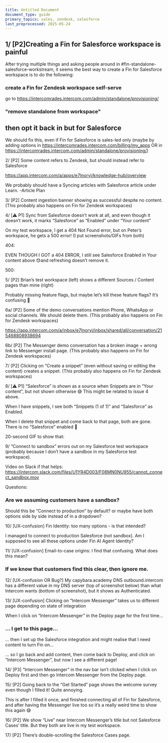 ```yaml
---
title: Untitled Document
document_type: guide
primary_topics: sales, zendesk, salesforce
last_preprocessed: 2025-05-24
---
```



## 1/ [P2]Creating a Fin for Salesforce workspace is painful


After trying multiple things and asking people around in #fin-standalone-salesforce-workstream, it seems the best way to create a Fin for Salesforce workspace is to do the following:


### create a Fin for Zendesk workspace self-serve


go to https://intercomrades.intercom.com/admin/standalone/provisioning/


### "remove standalone from workspace"



## then opt it back in but for Salesforce


We should fix this, even if Fin for Salesforce is sales-led only (maybe by adding options in https://intercomrades.intercom.com/billing/my_apps OR in https://intercomrades.intercom.com/admin/standalone/provisioning/)

2/ [P2] Some content refers to Zendesk, but should instead refer to Salesforce

https://app.intercom.com/a/apps/e7lnoryj/knowledge-hub/overview

We probably should have a Syncing articles with Salesforce article under Learn. -Article Plan

3/ [P2] Content ingestion banner showing as successful despite no content. (This probably also happens on Fin for Zendesk workspaces)

4/ [⚠️ P1] Sync from Salesforce doesn’t work at all, and even though it doesn’t work, it marks “Salesforce” as “Enabled” under “Your content”

On my test workspace, I get a 404 Not Found error, but on Peter’s workspace, he gets a 500 error! (I put screenshots/GIFs from both)

404:

EVEN THOUGH I GOT a 404 ERROR, I still see Salesforce Enabled in Your content above 😓and refreshing doesn’t remove it.

500:

5/ [P2] Brian’s test workspace (left) shows a different Sources / Content pages than mine (right)

Probably missing feature flags, but maybe let’s kill these feature flags? It’s confusing 🙏

6a/ [P2] Some of the demo conversations mention Phone, WhatsApp or social channels. We should delete them. (This probably also happens on Fin for Zendesk workspaces)

https://app.intercom.com/a/inbox/e7lnoryj/inbox/shared/all/conversation/215468808938694

6b/ [P2] The Messenger demo conversation has a broken image + wrong link to Messenger install page. (This probably also happens on Fin for Zendesk workspaces)

7/ [P2] Clicking on “Create a snippet” (even without saving or editing the content) creates a snippet. (This probably also happens on Fin for Zendesk workspaces)

8/ [⚠️ P1] “Salesforce” is shown as a source when Snippets are in “Your content”, but not shown otherwise 😅 This might be related to issue 4 above.

When I have snippets, I see both “Snippets (1 of 1)” and “Salesforce” as Enabled.

When I delete that snippet and come back to that page, both are gone. There is no “Salesforce” enabled 😬

20-second GIF to show that:

9/ “Connect to sandbox” errors out on my Salesforce test workspace (probably because I don’t have a sandbox in my Salesforce test workspace).

Video on Slack if that helps: https://intercom.slack.com/files/U1YR4D003/F08MN0NU955/cannot_connect_sandbox.mov

Questions:


### Are we assuming customers have a sandbox?


Should this be “Connect to production” by default? or maybe have both options side by side instead of in a dropdown?

10/ [UX-confusion] Fin Identity: too many options - is that intended?

I managed to connect to production Salesforce (not sandbox). Am I supposed to see all these options under Fin AI Agent Identity?

11/ [UX-confusion] Email-to-case origins: I find that confusing. What does this mean?


### If we know that customers find this clear, then ignore me.


12/ [UX-confusion OR Bug?] My capybara.academy DNS outbound.intercom has a different value in my DNS server (top of screenshot below) than what Intercom wants (bottom of screenshot), but it shows as Authenticated.

13/ [UX-confusion] Clicking on “Intercom Messenger” takes us to different page depending on state of integration

When I click on “Intercom Messenger” in the Deploy page for the first time…


### … I get to this page…


… then I set up the Salesforce integration and might realise that I need content to turn Fin on…

… so I go back and add content, then come back to Deploy, and click on “Intercom Messenger”, but now I see a different page!

14/ [P3] “Intercom Messenger” in the nav bar isn’t clicked when I click on Deploy first and then go Intercom Messenger from the Deploy page.

15/ [P2] Going back to the “Get Started” page shows the welcome survey even though I filled it! Quite annoying.

This is after I filled it once, and finished connecting all of Fin for Salesforce, and after having the Messenger live too so it’s a really weird time to show this again 😅

16/ [P2] We show “Live” near Intercom Messenger’s title but not Salesforce Cases’ title. But they both are live in my test workspace.

17/ [P2] There’s double-scrolling the Salesforce Cases page.
